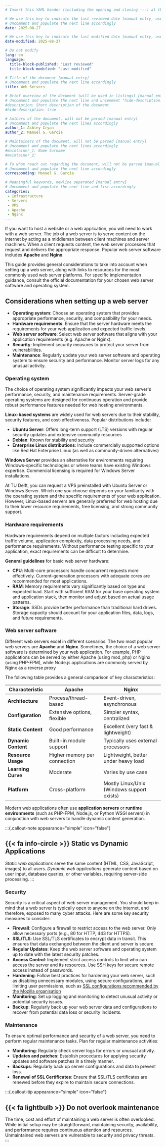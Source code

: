 ```yaml
---
# Insert this YAML header (including the opening and closing ---) at the beginning of the document and fill it out accordingly

# We use this key to indicate the last reviewed date [manual entry, use YYYY-MM-DD]
# Uncomment and populate the next line accordingly
date: 2025-08-27

# We use this key to indicate the last modified date [manual entry, use YYYY-MM-DD]
date-modified: 2025-08-27

# Do not modify
lang: en
language: 
  title-block-published: "Last reviewed"
  title-block-modified: "Last modified"

# Title of the document [manual entry]
# Uncomment and populate the next line accordingly
title: Web Servers

# Brief overview of the document (will be used in listings) [manual entry]
# Uncomment and populate the next line and uncomment "hide-description: true".
#description: Short description of the document
#hide-description: true

# Authors of the document, will not be parsed [manual entry]
# Uncomment and populate the next lines accordingly
author_1: Ashley Cryan
author_2: Manuel G. Garcia

# Maintainers of the document, will not be parsed [manual entry]
# Uncomment and populate the next lines accordingly
#maintainer_1: Name Surname
#maintainer_2:

# To whom reach out regarding the document, will not be parsed [manual entry]
# Uncomment and populate the next line accordingly
corresponding: Manuel G. Garcia

# Meaningful keywords, newline separated [manual entry]
# Uncomment and populate the next line and list accordingly
categories: 
 - Infrastructure
 - Servers
 - VPS
 - Apache
 - Nginx
---
```


If you want to host a website or a web application, you will need to work with a web server. The job of a web server is to serve content on the internet by acting as a middleman between client machines and server machines. When a client requests content, the web server processes that request and delivers the appropriate response. Popular web server software includes **Apache** and **Nginx**.

This guide provides general considerations to take into account when setting up a web server, along with links to resources for the most commonly used web server platforms. For specific implementation guidance, consult the official documentation for your chosen web server software and operating system.

## Considerations when setting up a web server

* **Operating system**: Choose an operating system that provides appropriate performance, security, and compatibility for your needs.
* **Hardware requirements**: Ensure that the server hardware meets the requirements for your web application and expected traffic levels.
* **Web server software**: Select web server software that aligns with your application requirements (e.g. Apache or Nginx).
* **Security**: Implement security measures to protect your server from vulnerabilities.
* **Maintenance**: Regularly update your web server software and operating system to ensure security and performance. Monitor server logs for any unusual activity.

### Operating system

The choice of operating system significantly impacts your web server's performance, security, and maintenance requirements. Server-grade operating systems are designed for continuous operation and provide robust performance features needed for web hosting environments.

**Linux-based systems** are widely used for web servers due to their stability, security features, and cost-effectiveness. Popular distributions include:

* **Ubuntu Server**: Offers long-term support (LTS) versions with regular security updates and extensive community resources
* **Debian**: Known for stability and security
* **Enterprise Linux distributions**: Include commercially supported options like Red Hat Enterprise Linux (as well as community-driven alternatives)

**Windows Server** provides an alternative for environments requiring Windows-specific technologies or where teams have existing Windows expertise. Commercial licensing is required for Windows Server installations.

At TU Delft, you can request a VPS preinstalled with Ubuntu Server or Windows Server. Which one you choose depends on your familiarity with the operating system and the specific requirements of your web application. However, Linux-based servers are generally preferred for web hosting due to their lower resource requirements, free licensing, and strong community support.

### Hardware requirements

Hardware requirements depend on multiple factors including expected traffic volume, application complexity, data processing needs, and performance requirements. Without performance testing specific to your application, exact requirements can be difficult to determine.

**General guidelines** for basic web server hardware:

- **CPU**: Multi-core processors handle concurrent requests more effectively. Current-generation processors with adequate cores are recommended for most applications.
- **RAM**: Memory requirements vary significantly based on type and expected load. Start with sufficient RAM for your base operating system and application stack, then monitor and adjust based on actual usage patterns.
- **Storage**: SSDs provide better performance than traditional hard drives. Storage capacity should account for your application files, data, logs, and future requirements.

### Web server software

Different web servers excel in different scenarios. The two most popular web servers are **Apache** and **Nginx**. Sometimes, the choice of a web server software is determined by your web application. For example, PHP applications can be served by either Apache (using mod_php) or Nginx (using PHP-FPM), while Node.js applications are commonly served by Nginx as a reverse proxy

The following table provides a general comparison of key characteristics:

| Characteristic | Apache | Nginx |
|----------------|--------|-------|
| **Architecture** | Process/thread-based | Event-driven, asynchronous |
| **Configuration** | Extensive options, flexible | Simpler syntax, centralized |
| **Static Content** | Good performance | Excellent (very fast & lightweight) |
| **Dynamic Content** | Built-in module support | Typically uses external processors |
| **Resource Usage** | Higher memory per connection | Lightweight, better under heavy load |
| **Learning Curve** | Moderate | Varies by use case |
| **Platform** | Cross-platform | Mostly Linux/Unix (Windows support exists)  |

Modern web applications often use **application servers** or **runtime environments** (such as PHP-FPM, Node.js, or Python WSGI servers) in conjunction with web servers to handle dynamic content generation.

:::{.callout-note appearance="simple" icon="false"}
## {{< fa info-circle >}} Static vs Dynamic Applications
*Static web applications* serve the same content (HTML, CSS, JavaScript, images) to all users. *Dynamic web applications* generate content based on user input, database queries, or other variables, requiring server-side processing.
:::

### Security

Security is a critical aspect of web server management. You should keep in mind that a web server is typically open to anyone on the internet, and therefore, exposed to many cyber attacks. Here are some key security measures to consider:

* **Firewall**: Configure a firewall to restrict access to the web server. Only allow necessary ports (e.g., 80 for HTTP, 443 for HTTPS).
* **SSL/TLS**: Use SSL/TLS certificates to encrypt data in transit. This ensures that data exchanged between the client and server is secure.
* **Regular Updates**: Keep the web server software and operating system up to date with the latest security patches.
* **Access Control**: Implement strict access controls to limit who can access the server and its resources. Use SSH keys for secure remote access instead of passwords.
* **Hardening**: Follow best practices for hardening your web server, such as disabling unnecessary modules, using secure configurations, and limiting user permissions, such as [SSL configurations recommended by the Mozilla organisation](https://ssl-config.mozilla.org/)
* **Monitoring**: Set up logging and monitoring to detect unusual activity or potential security issues.
* **Backup**: Regularly back up your web server data and configurations to recover from potential data loss or security incidents.

### Maintenance

To ensure optimal performance and security of a web server, you need to perform regular maintenance tasks. Plan for regular maintenance activities:

* **Monitoring**: Regularly check server logs for errors or unusual activity. 
* **Updates and patches**: Establish procedures for applying security updates and software patches in a timely manner.
* **Backups**: Regularly back up server configurations and data to prevent loss.
* **Renewal of SSL Certificates**: Ensure that SSL/TLS certificates are renewed before they expire to maintain secure connections.

:::{.callout-tip appearance="simple" icon="false"}
## {{< fa lightbulb >}} Do not overlook maintenance
The time, cost and effort of maintaining a web server is often overlooked. While initial setup may be straightforward, maintaining security, availability, and performance requires continuous attention and resources. Unmaintained web servers are vulnerable to security and privacy threats.  
:::